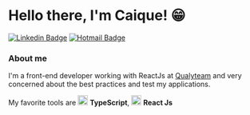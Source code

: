 # Hello there, I'm Caique! 😁

[![Linkedin Badge](https://img.shields.io/badge/-LinkedIn-blue?style=flat-square&logo=Linkedin&logoColor=white&link=https://www.linkedin.com/in/caique-giovannini)](https://www.linkedin.com/in/caique-giovannini)
[![Hotmail Badge](https://img.shields.io/badge/-caique_giovannini@hotmail.com-6633cc?style=flat-square&logo=Gmail&logoColor=white&link=mailto:caique_giovannini@hotmail.com)](mailto:caique_giovannini@hotmail.com)

### About me
I'm a front-end developer working with ReactJs at [Qualyteam](https://qualyteam.com/pb/) and very concerned about the best practices and test my applications.

My favorite tools are <img src="https://i.ibb.co/PZ2XZgr/ts.png" width="20"/> <b>TypeScript</b>, <img src="https://i.ibb.co/4RHMmLQ/react.png" width="20"/> <b>React Js</b>

